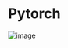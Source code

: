 # Pytorch





![image](https://user-images.githubusercontent.com/69597971/191639920-0f92bb95-1cc6-47e5-a25a-17a1028e2b5b.png)
